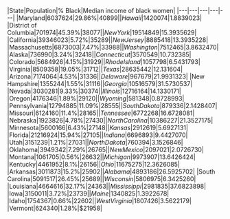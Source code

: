 |State|Population|% Black|Median income of black women|
|---|---|---|---|---|
|Maryland|6037624|29.86%|$40899|
|Hawaii|1420074|1.88%|$39023|
|District of Columbia|701974|45.39%|$38077|
|New York|19514849|15.39%|$35629|
|California|39346023|5.72%|$35289|
|New Jersey|8885418|13.39%|$35228|
|Massachusetts|6873003|7.47%|$33988|
|Washington|7512465|3.86%|$32470|
|Alaska|736990|3.24%|$32418|
|Connecticut|3570549|10.7%|$32385|
|Colorado|5684926|4.15%|$31929|
|Rhode Island|1057798|6.54%|$31793|
|Virginia|8509358|19.05%|$31712|
|Texas|28635442|12.1%|$31604|
|Arizona|7174064|4.53%|$31336|
|Delaware|967679|21.99%|$31323|
|New Hampshire|1355244|1.55%|$31116|
|Georgia|10516579|31.57%|$30537|
|Nevada|3030281|9.33%|$30374|
|Illinois|12716164|14.13%|$30171|
|Oregon|4176346|1.89%|$29120|
|Wyoming|581348|0.87%|$28993|
|Pennsylvania|12794885|11.09%|$28555|
|South Dakota|879336|2.14%|$28407|
|Missouri|6124160|11.4%|$28165|
|Tennessee|6772268|16.67%|$28081|
|Nebraska|1923826|4.78%|$27430|
|North Carolina|10386227|21.35%|$27175|
|Minnesota|5600166|6.43%|$27148|
|Kansas|2912619|5.69%|$27131|
|Florida|21216924|15.94%|$27105|
|Indiana|6696893|9.44%|$27070|
|Utah|3151239|1.21%|$27031|
|North Dakota|760394|3.15%|$26846|
|Oklahoma|3949342|7.29%|$26765|
|New Mexico|2097021|2.07%|$26730|
|Montana|1061705|0.56%|$26632|
|Michigan|9973907|13.64%|$26424|
|Kentucky|4461952|8.1%|$26156|
|Ohio|11675275|12.36%|$26085|
|Arkansas|3011873|15.2%|$25902|
|Alabama|4893186|26.59%|$25702|
|South Carolina|5091517|26.45%|$25689|
|Wisconsin|5806975|6.34%|$25260|
|Louisiana|4664616|32.17%|$24363|
|Mississippi|2981835|37.68%|$23898|
|Iowa|3150011|3.72%|$23739|
|Maine|1340825|1.39%|$22678|
|Idaho|1754367|0.66%|$22602|
|West Virginia|1807426|3.56%|$22179|
|Vermont|624340|1.28%|$21958|
